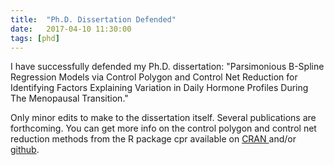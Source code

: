 ```yaml
---
title:  "Ph.D. Dissertation Defended"
date:   2017-04-10 11:30:00
tags: [phd]
---
```


I have successfully defended my Ph.D. dissertation: "Parsimonious B-Spline
Regression Models via Control Polygon and Control Net Reduction for Identifying
Factors Explaining Variation in Daily Hormone Profiles During The Menopausal
Transition."

Only minor edits to make to the dissertation itself.  Several publications are
forthcoming.  You can get more info on the control polygon and control net
reduction methods from the R package cpr available on
<a href="https://cran.r-project.org/package=cpr" target="_blank"> CRAN </a> and/or
<a href="https://github.com/dewittpe/cpr" target="_blank"> github</a>.
